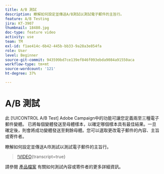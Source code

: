```yaml
---
title: A/B 測試
description: 瞭解如何設定並傳送A/B測試以測試電子郵件的主旨行。
feature: A/B Testing
jira: KT-3907
thumbnail: 18480.jpg
doc-type: feature video
activity: use
team: TM
exl-id: f1ae414c-6b42-445b-bb33-9a28a3e854fa
role: User
level: Beginner
source-git-commit: 943599bd7ce139ef846f093ebda9084a91550aca
workflow-type: tm+mt
source-wordcount: '121'
ht-degree: 37%

---
```


# A/B 測試

此 [!UICONTROL A/B Test] Adobe Campaign中的功能可讓您定義兩至三種電子郵件變體。 已將每個變體發送至母體樣本，以確定哪個樣本具有最佳結果。一旦確定後，則會將成功變體發送至剩餘母體。您可以選取更改電子郵件的內容、主旨或寄件者。

瞭解如何設定並傳送A/B測試以測試電子郵件的主旨行。

>[!VIDEO](https://video.tv.adobe.com/v/18480?learn=on){transcript=true}

請參閱 [產品檔案](https://experienceleague.adobe.com/docs/campaign-standard/using/communication-channels/email-messages/designing-an-a-b-test-email.html) 有關如何測試內容或寄件者的更多詳細資訊。
